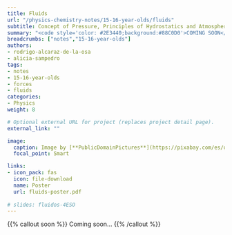 ```yaml
---
title: Fluids
url: "/physics-chemistry-notes/15-16-year-olds/fluids"
subtitle: Concept of Pressure, Principles of Hydrostatics and Atmospheric Physics
summary: "<code style='color: #2E3440;background:#88C0D0'>COMING SOON</code> <br> Concept of Pressure, Principles of Hydrostatics and Atmospheric Physics."
breadcrumbs: ["notes","15-16-year-olds"]
authors:
- rodrigo-alcaraz-de-la-osa
- alicia-sampedro
tags:
- notes
- 15-16-year-olds
- forces
- fluids
categories:
- Physics
weight: 8

# Optional external URL for project (replaces project detail page).
external_link: ""

image:
  caption: Image by [**PublicDomainPictures**](https://pixabay.com/es/users/publicdomainpictures-14/) on [Pixabay](https://pixabay.com/es/)
  focal_point: Smart

links:
- icon_pack: fas
  icon: file-download
  name: Poster
  url: fluids-poster.pdf  
  
# slides: fluidos-4ESO  
---
```


{{% callout soon %}}
Coming soon...
{{% /callout %}}
